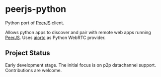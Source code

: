 # peerjs-python
Python port of [PeerJS](https://github.com/peers) client.

Allows python apps to discover and pair with remote web apps running [PeerJS](https://github.com/peers/peerjs). Uses [aiortc](https://github.com/aiortc/aiortc) as Python WebRTC provider.

## Project Status

Early development stage. The initial focus is on p2p datachannel support. Contributions are welcome.
